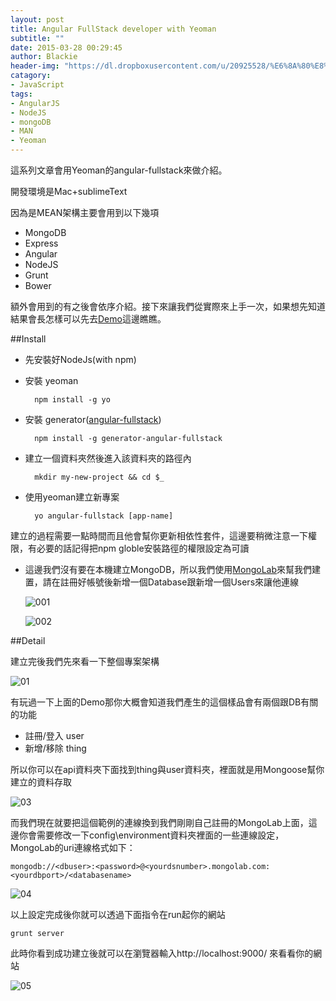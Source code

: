 ```yaml
---
layout: post
title: Angular FullStack developer with Yeoman
subtitle: ""
date: 2015-03-28 00:29:45
author: Blackie
header-img: "https://dl.dropboxusercontent.com/u/20925528/%E6%8A%80%E8%A1%93Blog/blogs/angular-fullstack/01/logo.jpeg"
catagory:
- JavaScript
tags: 
- AngularJS 
- NodeJS
- mongoDB
- MAN
- Yeoman
---
```


這系列文章會用Yeoman的angular-fullstack來做介紹。

<!-- More -->

開發環境是Mac+sublimeText

因為是MEAN架構主要會用到以下幾項

- MongoDB
- Express
- Angular
- NodeJS
- Grunt
- Bower

額外會用到的有之後會依序介紹。接下來讓我們從實際來上手一次，如果想先知道結果會長怎樣可以先去[Demo](http://fullstack-demo.herokuapp.com/)這邊瞧瞧。

##Install

- 先安裝好NodeJs(with npm)
- 安裝 yeoman
		
		npm install -g yo
	 
- 安裝 generator([angular-fullstack](https://github.com/DaftMonk/generator-angular-fullstack))

		npm install -g generator-angular-fullstack
		
- 建立一個資料夾然後進入該資料夾的路徑內

		mkdir my-new-project && cd $_
		
- 使用yeoman建立新專案

		yo angular-fullstack [app-name]
		
建立的過程需要一點時間而且他會幫你更新相依性套件，這邊要稍微注意一下權限，有必要的話記得把npm globle安裝路徑的權限設定為可讀

- 這邊我們沒有要在本機建立MongoDB，所以我們使用[MongoLab](https://mongolab.com/databases/webapp)來幫我們建置，請在註冊好帳號後新增一個Database跟新增一個Users來讓他連線

	![001](https://dl.dropboxusercontent.com/u/20925528/%E6%8A%80%E8%A1%93Blog/blogs/angular-fullstack/01/001.png)
	
	![002](https://dl.dropboxusercontent.com/u/20925528/%E6%8A%80%E8%A1%93Blog/blogs/angular-fullstack/01/002.png)

##Detail

建立完後我們先來看一下整個專案架構

![01](https://dl.dropboxusercontent.com/u/20925528/%E6%8A%80%E8%A1%93Blog/blogs/angular-fullstack/01/01.png)

有玩過一下上面的Demo那你大概會知道我們產生的這個樣品會有兩個跟DB有關的功能

- 註冊/登入 user
- 新增/移除 thing

所以你可以在api資料夾下面找到thing與user資料夾，裡面就是用Mongoose幫你建立的資料存取

![03](https://dl.dropboxusercontent.com/u/20925528/%E6%8A%80%E8%A1%93Blog/blogs/angular-fullstack/01/03.png)

而我們現在就要把這個範例的連線換到我們剛剛自己註冊的MongoLab上面，這邊你會需要修改一下config\environment資料夾裡面的一些連線設定，MongoLab的uri連線格式如下：

	mongodb://<dbuser>:<password>@<yourdsnumber>.mongolab.com:<yourdbport>/<databasename>	

![04](https://dl.dropboxusercontent.com/u/20925528/%E6%8A%80%E8%A1%93Blog/blogs/angular-fullstack/01/04.png)

以上設定完成後你就可以透過下面指令在run起你的網站

	grunt server
	
此時你看到成功建立後就可以在瀏覽器輸入http://localhost:9000/ 來看看你的網站

![05](https://dl.dropboxusercontent.com/u/20925528/%E6%8A%80%E8%A1%93Blog/blogs/angular-fullstack/01/05.png)

